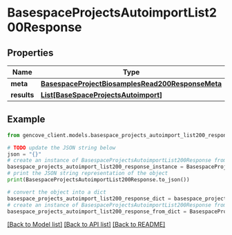 # BasespaceProjectsAutoimportList200Response


## Properties

Name | Type | Description | Notes
------------ | ------------- | ------------- | -------------
**meta** | [**BasespaceProjectBiosamplesRead200ResponseMeta**](BasespaceProjectBiosamplesRead200ResponseMeta.md) |  | [optional]
**results** | [**List[BaseSpaceProjectsAutoimport]**](BaseSpaceProjectsAutoimport.md) |  |

## Example

```python
from gencove_client.models.basespace_projects_autoimport_list200_response import BasespaceProjectsAutoimportList200Response

# TODO update the JSON string below
json = "{}"
# create an instance of BasespaceProjectsAutoimportList200Response from a JSON string
basespace_projects_autoimport_list200_response_instance = BasespaceProjectsAutoimportList200Response.from_json(json)
# print the JSON string representation of the object
print(BasespaceProjectsAutoimportList200Response.to_json())

# convert the object into a dict
basespace_projects_autoimport_list200_response_dict = basespace_projects_autoimport_list200_response_instance.to_dict()
# create an instance of BasespaceProjectsAutoimportList200Response from a dict
basespace_projects_autoimport_list200_response_from_dict = BasespaceProjectsAutoimportList200Response.from_dict(basespace_projects_autoimport_list200_response_dict)
```
[[Back to Model list]](../README.md#documentation-for-models) [[Back to API list]](../README.md#documentation-for-api-endpoints) [[Back to README]](../README.md)
